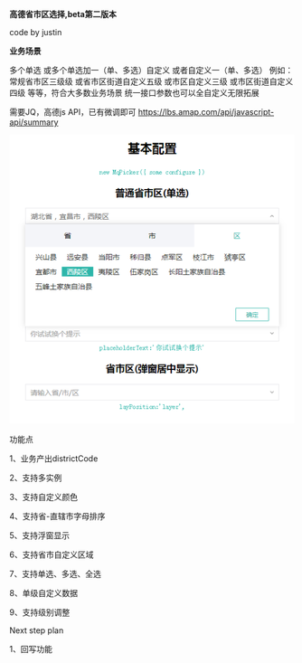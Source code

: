 **高德省市区选择,beta第二版本**

code by justin

**业务场景**

多个单选
或多个单选加一（单、多选）自定义
或者自定义一（单、多选）
例如：
常规省市区三级级
或省市区街道自定义五级
或市区自定义三级
或市区街道自定义四级
等等，符合大多数业务场景
统一接口参数也可以全自定义无限拓展

需要JQ，高德js API，已有微调即可
https://lbs.amap.com/api/javascript-api/summary

![Image text](https://raw.githubusercontent.com/justin107/mqPicker/master/img-folder/20190505152607.png)


功能点

1、业务产出districtCode

2、支持多实例

3、支持自定义颜色

4、支持省-直辖市字母排序

5、支持浮窗显示

6、支持省市自定义区域

7、支持单选、多选、全选

8、单级自定义数据

9、支持级别调整

Next step plan

1、回写功能